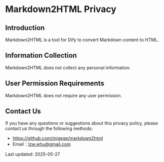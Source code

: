 # Markdown2HTML Privacy

## Introduction

Markdown2HTML is a tool for Dify to convert Markdown content to HTML.

## Information Collection

Markdown2HTML does not collect any personal information.

## User Permission Requirements

Markdown2HTML does not require any user permission.

## Contact Us

If you have any questions or suggestions about this privacy policy, please contact us through the following methods:
- https://github.com/migege/markdown2html
- Email：lzw.whu@gmail.com

Last updated: 2025-05-27
